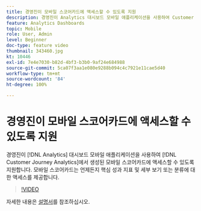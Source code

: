 ```yaml
---
title: 경영진이 모바일 스코어카드에 액세스할 수 있도록 지원
description: 경영진이 Analytics 대시보드 모바일 애플리케이션을 사용하여 Customer Journey Analytics에서 생성된 모바일 스코어카드에 액세스할 수 있도록 지원합니다. 모바일 스코어카드는 언제든지 핵심 성과 지표 및 세부 보기 또는 분류에 대한 액세스를 제공합니다.
feature: Analytics Dashboards
topic: Mobile
role: User, Admin
level: Beginner
doc-type: feature video
thumbnail: 343460.jpg
kt: 10446
exl-id: 7e4e7030-b82d-4bf3-b3b0-9af24e684988
source-git-commit: 5ca07f3aa1e080e9288b094c4c7921e11cae5d40
workflow-type: tm+mt
source-wordcount: '84'
ht-degree: 100%

---
```


# 경영진이 모바일 스코어카드에 액세스할 수 있도록 지원

경영진이 [!DNL Analytics] 대시보드 모바일 애플리케이션을 사용하여 [!DNL Customer Journey Analytics]에서 생성된 모바일 스코어카드에 액세스할 수 있도록 지원합니다. 모바일 스코어카드는 언제든지 핵심 성과 지표 및 세부 보기 또는 분류에 대한 액세스를 제공합니다.

>[!VIDEO](https://video.tv.adobe.com/v/343460/?quality=12&learn=on)

자세한 내용은 [설명서](https://experienceleague.adobe.com/docs/analytics-platform/using/cja-dashboards/set-up-execs.html)를 참조하십시오.